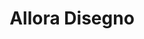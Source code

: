 ---
title: "Allora Disegno"
url: /ciudad-autonoma-de-buenos-aires/allora-disegno/
shop: decoración interior
---
